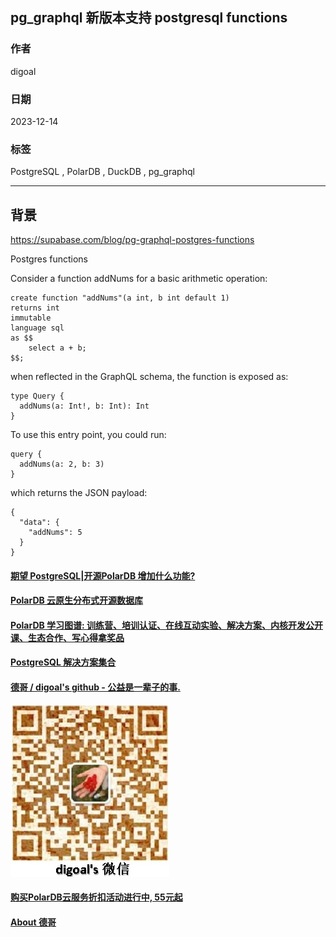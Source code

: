 ## pg_graphql 新版本支持 postgresql functions          
                                                
### 作者                                                
digoal                                                
                                                
### 日期                                                
2023-12-14                                                
                                                
### 标签                                                
PostgreSQL , PolarDB , DuckDB , pg_graphql        
                                                
----                                                
                                                
## 背景                                           
https://supabase.com/blog/pg-graphql-postgres-functions    
    
Postgres functions    
    
Consider a function addNums for a basic arithmetic operation:    
```    
create function "addNums"(a int, b int default 1)    
returns int    
immutable    
language sql    
as $$    
	select a + b;    
$$;    
```    
when reflected in the GraphQL schema, the function is exposed as:    
```    
type Query {    
  addNums(a: Int!, b: Int): Int    
}    
```    
To use this entry point, you could run:    
```    
query {    
  addNums(a: 2, b: 3)    
}    
```    
which returns the JSON payload:    
```    
{    
  "data": {    
    "addNums": 5    
  }    
}    
```    
      
  
#### [期望 PostgreSQL|开源PolarDB 增加什么功能?](https://github.com/digoal/blog/issues/76 "269ac3d1c492e938c0191101c7238216")
  
  
#### [PolarDB 云原生分布式开源数据库](https://github.com/ApsaraDB "57258f76c37864c6e6d23383d05714ea")
  
  
#### [PolarDB 学习图谱: 训练营、培训认证、在线互动实验、解决方案、内核开发公开课、生态合作、写心得拿奖品](https://www.aliyun.com/database/openpolardb/activity "8642f60e04ed0c814bf9cb9677976bd4")
  
  
#### [PostgreSQL 解决方案集合](../201706/20170601_02.md "40cff096e9ed7122c512b35d8561d9c8")
  
  
#### [德哥 / digoal's github - 公益是一辈子的事.](https://github.com/digoal/blog/blob/master/README.md "22709685feb7cab07d30f30387f0a9ae")
  
  
![digoal's wechat](../pic/digoal_weixin.jpg "f7ad92eeba24523fd47a6e1a0e691b59")
  
  
#### [购买PolarDB云服务折扣活动进行中, 55元起](https://www.aliyun.com/activity/new/polardb-yunparter?userCode=bsb3t4al "e0495c413bedacabb75ff1e880be465a")
  
  
#### [About 德哥](https://github.com/digoal/blog/blob/master/me/readme.md "a37735981e7704886ffd590565582dd0")
  
